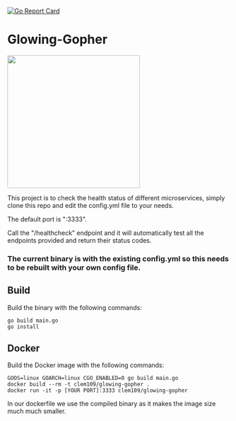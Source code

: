 [![Go Report Card](https://goreportcard.com/badge/clem109/glowing-gopher)](https://goreportcard.com/report/clem109/glowing-gopher)
# Glowing-Gopher

<img src="../master/gopher.jpeg?raw=true" width="300" height="300" />

This project is to check the health status of different microservices, simply clone this repo and edit the config.yml file to your needs.

The default port is ":3333".

Call the "/healthcheck" endpoint and it will automatically test all the endpoints provided and return their status codes.

### The current binary is with the existing config.yml so this needs to be rebuilt with your own config file.

## Build

Build the binary with the following commands:

```
go build main.go
go install
```

## Docker

Build the Docker image with the following commands:

```
GOOS=linux GOARCH=linux CGO_ENABLED=0 go build main.go
docker build --rm -t clem109/glowing-gopher .
docker run -it -p [YOUR PORT]:3333 clem109/glowing-gopher
```

In our dockerfile we use the compiled binary as it makes the image size much much smaller.

